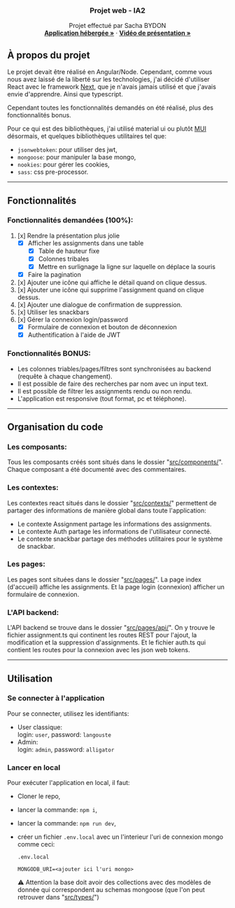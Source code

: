 <div align="center">
  <h3 align="center">Projet web - IA2</h3>
  <p align="center">
    Projet effectué par Sacha BYDON
    <br />
    <a href="https://projet-web-sacha-bydon.herokuapp.com"><strong>Application hébergée »</strong></a>
    ·
    <a href="#"><strong>Vidéo de présentation »</strong></a>
  </p>
</div>

## À propos du projet
Le projet devait être réalisé en Angular/Node. Cependant, comme vous nous avez laissé de la liberté sur les technologies, j'ai décidé d'utiliser React avec le framework <a href="https://nextjs.org/">Next</a>, que je n'avais jamais  utilisé et que j'avais envie d'apprendre. Ainsi que typescript.  

Cependant toutes les fonctionnalités demandés on été réalisé, plus des fonctionnalités bonus.

Pour ce qui est des bibliothèques, j'ai utilisé material ui ou plutôt <a href="https://mui.com/">MUI</a> désormais, et quelques bibliothèques utilitaires tel que:
* `jsonwebtoken`: pour utiliser des jwt,
* `mongoose`: pour manipuler la base mongo,
* `nookies`: pour gérer les cookies,
* `sass`: css pre-processor.


---
## Fonctionnalités 

### Fonctionnalités demandées (100%):
1. [x] Rendre la présentation plus jolie
    - [x] Afficher les assignments dans une table
      - [x] Table de hauteur fixe
      - [x] Colonnes tribales
      - [x] Mettre en surlignage la ligne sur laquelle on déplace la souris
    - [x] Faire la pagination
2. [x] Ajouter une icône qui affiche le détail quand on clique dessus.
3. [x] Ajouter une icône qui supprime l'assignment quand on clique dessus.
4. [x] Ajouter une dialogue de confirmation de suppression.
5. [x] Utiliser les snackbars
6. [x] Gérer la connexion login/password
    - [x] Formulaire de connexion et bouton de déconnexion
    - [x] Authentification à l'aide de JWT

### Fonctionnalités BONUS:
- Les colonnes triables/pages/filtres sont synchronisées au backend (requête à chaque changement).
- Il est possible de faire des recherches par nom avec un input text.
- Il est possible de filtrer les assignments rendu ou non rendu.
- L'application est responsive (tout format, pc et téléphone).


---

## Organisation du code


### Les composants:
Tous les composants créés sont situés dans le dossier "<a href="src/components/">src/components/</a>". Chaque composant a été documenté avec des commentaires.

### Les contextes:
Les contextes react situés dans le dossier "<a href="src/contexts/">src/contexts/</a>" permettent de partager des informations de manière global dans toute l'application:
* Le contexte Assignment partage les informations des assignments.
* Le contexte Auth partage les informations de l'utilisateur connecté.
* Le contexte snackbar partage des méthodes utilitaires pour le système de snackbar.

### Les pages:
Les pages sont situées dans le dossier "<a href="src/pages/">src/pages/</a>". La page index (d'accueil) affiche les assignments. Et la page login (connexion) afficher un formulaire de connexion.

### L'API backend:
L'API backend se trouve dans le dossier "<a href="src/pages/api/">src/pages/api/</a>". On y trouve le fichier assignment.ts qui continent les routes REST pour l'ajout, la modification et la suppression d'assignments. Et le fichier auth.ts qui contient les routes pour la connexion avec les json web tokens.

---
## Utilisation


### Se connecter à l'application
Pour se connecter, utilisez les identifiants:

* User classique:  
  login: `user`,
  password: `langouste`
* Admin:  
  login: `admin`,
  password: `alligator`

### Lancer en local

Pour exécuter l'application en local, il faut:
* Cloner le repo,
* lancer la commande: `npm i`,
* lancer la commande: `npm run dev`,
* créer un fichier `.env.local` avec un l'interieur l'uri de connexion mongo comme ceci:

  `.env.local`
  ```
  MONGODB_URI=<ajouter ici l'uri mongo>
  ```

  ⚠️ Attention la base doit avoir des collections avec des modèles de donnée qui correspondent au schemas mongoose (que l'on peut retrouver dans "<a href="src/types/">src/types/</a>")